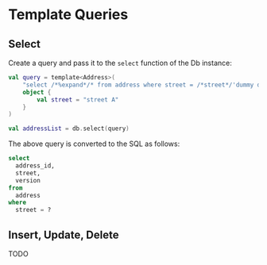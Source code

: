 # Template Queries

## Select
Create a query and pass it to the `select` function of the Db instance:
```kotlin
val query = template<Address>(
    "select /*%expand*/* from address where street = /*street*/'dummy data'",
    object {
        val street = "street A"
    }
)

val addressList = db.select(query)
```

The above query is converted to the SQL as follows:

```sql
select
  address_id,
  street,
  version
from
  address
where
  street = ?
```

## Insert, Update, Delete

TODO
